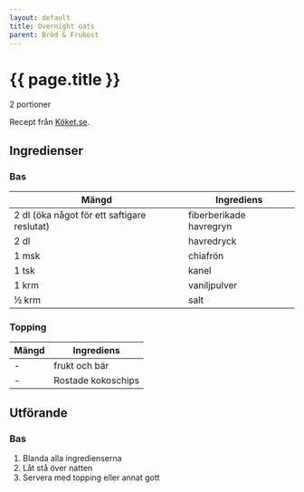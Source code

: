 ```yaml
---
layout: default
title: Overnight oats
parent: Bröd & Frukost
---
```


# {{ page.title }}

2 portioner

Recept från [Köket.se](https://www.koket.se/grundrecept-pa-overnight-oats).

## Ingredienser

### Bas

Mängd|Ingrediens
------------ | -------------
2 dl (öka något för ett saftigare reslutat)|fiberberikade havregryn
2 dl|havredryck
1 msk|chiafrön
1 tsk|kanel
1 krm|vaniljpulver
½ krm|salt

### Topping

Mängd|Ingrediens
------------ | -------------
\-|frukt och bär
\-|Rostade kokoschips

## Utförande

### Bas
1. Blanda alla ingredienserna
2. Låt stå över natten
3. Servera med topping eller annat gott
